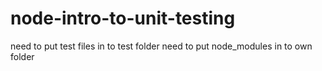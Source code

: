 # node-intro-to-unit-testing
need to put test files in to test folder
need to put node_modules in to own folder
